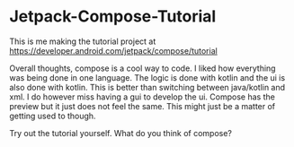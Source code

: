 # Jetpack-Compose-Tutorial
This is me making the tutorial project at https://developer.android.com/jetpack/compose/tutorial


Overall thoughts, compose is a cool way to code. I liked how everything was being done in one language. 
The logic is done with kotlin and the ui is also done with kotlin. 
This is better than switching between java/kotlin and xml. 
I do however miss having a gui to develop the ui.
Compose has the preview but it just does not feel the same. 
This might just be a matter of getting used to though.

Try out the tutorial yourself. What do you think of compose?
